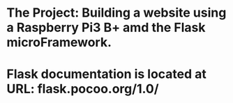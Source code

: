 # The Project: Building a website using a Raspberry Pi3 B+ amd the Flask microFramework.
# Flask documentation is located at URL: flask.pocoo.org/1.0/
